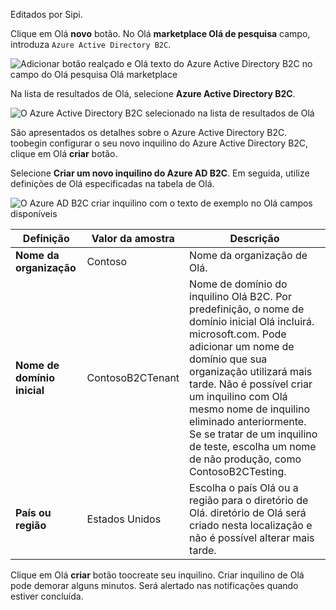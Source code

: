 Editados por Sipi.

Clique em Olá **novo** botão. No Olá **marketplace Olá de pesquisa** campo, introduza `Azure Active Directory B2C`.

![Adicionar botão realçado e Olá texto do Azure Active Directory B2C no campo do Olá pesquisa Olá marketplace](./media/active-directory-b2c-create-tenant/find-azure-ad-b2c.png)

Na lista de resultados de Olá, selecione **Azure Active Directory B2C**.

![O Azure Active Directory B2C selecionado na lista de resultados de Olá](./media/active-directory-b2c-create-tenant/find-azure-ad-b2c-result.png)

São apresentados os detalhes sobre o Azure Active Directory B2C. toobegin configurar o seu novo inquilino do Azure Active Directory B2C, clique em Olá **criar** botão.

Selecione **Criar um novo inquilino do Azure AD B2C**. Em seguida, utilize definições de Olá especificadas na tabela de Olá.

![O Azure AD B2C criar inquilino com o texto de exemplo no Olá campos disponíveis](./media/active-directory-b2c-create-tenant/create-new-b2c-tenant.png)

| Definição      | Valor da amostra  | Descrição                                        |
| ------------ | ------- | -------------------------------------------------- |
| **Nome da organização** | Contoso | Nome da organização de Olá. | 
| **Nome de domínio inicial** |  ContosoB2CTenant | Nome de domínio do inquilino Olá B2C. Por predefinição, o nome de domínio inicial Olá incluirá. microsoft.com. Pode adicionar um nome de domínio que sua organização utilizará mais tarde. Não é possível criar um inquilino com Olá mesmo nome de inquilino eliminado anteriormente. Se se tratar de um inquilino de teste, escolha um nome de não produção, como ContosoB2CTesting. |
| **País ou região** | Estados Unidos | Escolha o país Olá ou a região para o diretório de Olá. diretório de Olá será criado nesta localização e não é possível alterar mais tarde.  |

Clique em Olá **criar** botão toocreate seu inquilino. Criar inquilino de Olá pode demorar alguns minutos. Será alertado nas notificações quando estiver concluída.
